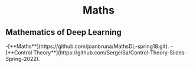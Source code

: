 <div align="center">
	<h1> Maths</h1>
</div>



<h2> Mathematics of Deep Learning</h2>
 -[**Maths**](https://github.com/joanbruna/MathsDL-spring18.git).
 -[**Control Theory**](https://github.com/SergeiSa/Control-Theory-Slides-Spring-2022).

